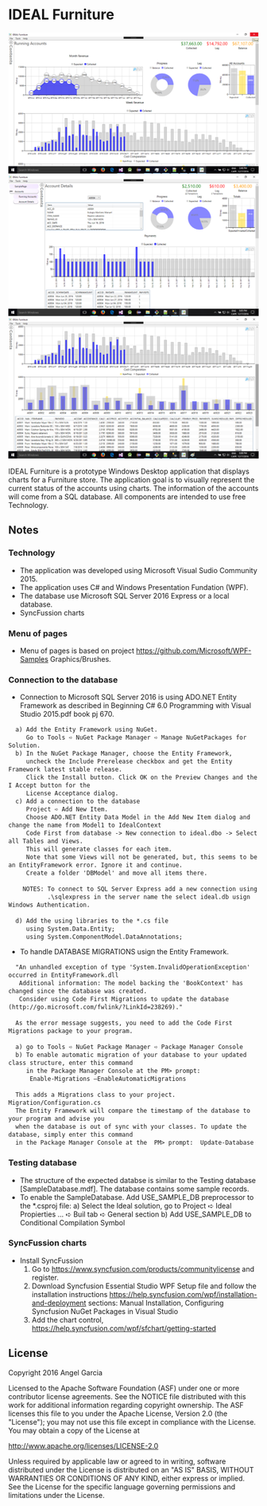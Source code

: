 ﻿IDEAL Furniture
===============

![alt tag](https://github.com/an-garcia/Ideal/blob/master/readme/ScreenShot-1.png)
![alt tag](https://github.com/an-garcia/Ideal/blob/master/readme/ScreenShot-2.png)
![alt tag](https://github.com/an-garcia/Ideal/blob/master/readme/ScreenShot-3.png)

IDEAL Furniture is a prototype Windows Desktop application that displays charts for a Furniture store.
The application goal is to visually represent the current status of the accounts using charts. 
The information of the accounts will come from a SQL database.
All components are intended to use free Technology.


Notes
-----
### Technology
- The application was developed using Microsoft Visual Sudio Community 2015.
- The application uses C# and Windows Presentation Fundation (WPF).
- The database use Microsoft SQL Server 2016 Express or a local database.
- SyncFussion charts 

### Menu of pages
- Menu of pages is based on project  https://github.com/Microsoft/WPF-Samples Graphics/Brushes.

### Connection to the database
- Connection to Microsoft SQL Server 2016 is using ADO.NET Entity Framework
  as described in Beginning C# 6.0 Programming with Visual Studio 2015.pdf book pj 670.
```
  a) Add the Entity Framework using NuGet.
     Go to Tools ➪ NuGet Package Manager ➪ Manage NuGetPackages for Solution.
  b) In the NuGet Package Manager, choose the Entity Framework, 
     uncheck the Include Prerelease checkbox and get the Entity Framework latest stable release. 
	 Click the Install button. Click OK on the Preview Changes and the I Accept button for the 
	 License Acceptance dialog.
  c) Add a connection to the database
     Project ➪ Add New Item. 
	 Choose ADO.NET Entity Data Model in the Add New Item dialog and change the name from Model1 to IdealContext
	 Code First from database -> New connection to ideal.dbo -> Select all Tables and Views. 
	 This will generate classes for each item. 
	 Note that some Views will not be generated, but, this seems to be an EntityFramework error. Ignore it and continue.
	 Create a folder 'DBModel' and move all items there.

    NOTES: To connect to SQL Server Express add a new connection using
           .\sqlexpress in the server name the select ideal.db usign Windows Authentication.

  d) Add the using libraries to the *.cs file
     using System.Data.Entity;
     using System.ComponentModel.DataAnnotations;
``` 

- To handle DATABASE MIGRATIONS usign the Entity Framework.
```
  "An unhandled exception of type 'System.InvalidOperationException' occurred in EntityFramework.dll
   Additional information: The model backing the 'BookContext' has changed since the database was created.
   Consider using Code First Migrations to update the database (http://go.microsoft.com/fwlink/?LinkId=238269)."

  As the error message suggests, you need to add the Code First Migrations package to your program.

  a) go to Tools ➪ NuGet Package Manager ➪ Package Manager Console
  b) To enable automatic migration of your database to your updated class structure, enter this command
     in the Package Manager Console at the PM> prompt:
      Enable-Migrations –EnableAutomaticMigrations

  This adds a Migrations class to your project. Migration/Configuration.cs
  The Entity Framework will compare the timestamp of the database to your program and advise you
  when the database is out of sync with your classes. To update the database, simply enter this command
  in the Package Manager Console at the  PM> prompt:  Update-Database
```

### Testing database
- The structure of the expected databse is similar to the Testing database [SampleDatabase.mdf].
  The database contains some sample records.
- To enable the SampleDatabase. Add USE_SAMPLE_DB preprocessor to the *.csproj file:
  a) Select the Ideal solution, go to Project ➪ Ideal Propierties ... ➪ Buil tab ➪ General section
  b) Add USE_SAMPLE_DB to Conditional Compilation Symbol


### SyncFussion charts
- Install SyncFussion
  1. Go to https://www.syncfusion.com/products/communitylicense and register.
  2. Download Syncfusion Essential Studio WPF Setup file and follow the installation instructions 
     https://help.syncfusion.com/wpf/installation-and-deployment 
	 sections: Manual Installation, Configuring Syncfusion NuGet Packages in Visual Studio
  3. Add the chart control, https://help.syncfusion.com/wpf/sfchart/getting-started


License
-------
Copyright 2016 Angel Garcia

Licensed to the Apache Software Foundation (ASF) under one or more contributor
license agreements.  See the NOTICE file distributed with this work for
additional information regarding copyright ownership.  The ASF licenses this
file to you under the Apache License, Version 2.0 (the "License"); you may not
use this file except in compliance with the License.  You may obtain a copy of
the License at

http://www.apache.org/licenses/LICENSE-2.0

Unless required by applicable law or agreed to in writing, software
distributed under the License is distributed on an "AS IS" BASIS, WITHOUT
WARRANTIES OR CONDITIONS OF ANY KIND, either express or implied.  See the
License for the specific language governing permissions and limitations under
the License. 